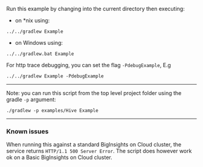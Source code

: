 Run this example by changing into the current directory then executing:

- on *nix using:

```
../../gradlew Example
```

- on Windows using:

```
../../gradlew.bat Example
```

For http trace debugging, you can set the flag `-PdebugExample`, E.g

```
../../gradlew Example -PdebugExample
```

*********************************************************************

Note: you can run this script from the top level project folder using the gradle `-p` argument:

```
./gradlew -p examples/Hive Example
```

*********************************************************************

### Known issues

When running this against a standard BigInsights on Cloud cluster, the service returns `HTTP/1.1 500 Server Error`.  The script does however work ok on a Basic BigInsights on Cloud cluster.
